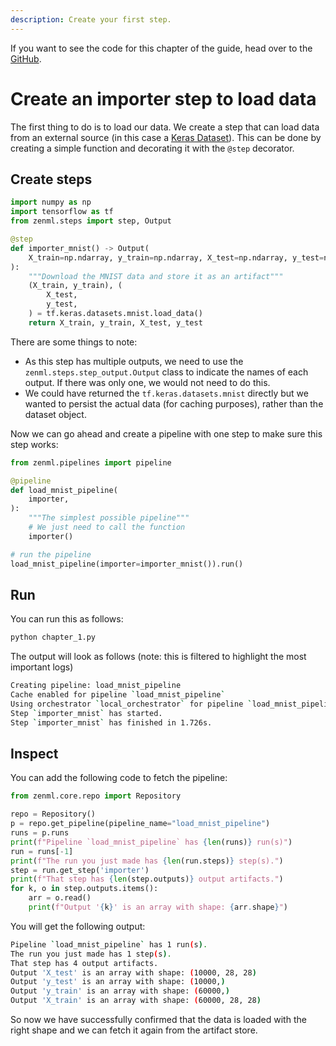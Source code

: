 ```yaml
---
description: Create your first step.
---
```


If you want to see the code for this chapter of the guide, head over to the 
[GitHub](https://github.com/zenml-io/zenml/blob/main/examples/functional_api/chapter_1.py).

# Create an importer step to load data

The first thing to do is to load our data. We create a step that can load data from an external source (in this 
case a [Keras Dataset](https://keras.io/api/datasets/)). This can be done by creating a simple function and 
decorating it with the `@step` decorator.

## Create steps

```python
import numpy as np
import tensorflow as tf
from zenml.steps import step, Output

@step
def importer_mnist() -> Output(
    X_train=np.ndarray, y_train=np.ndarray, X_test=np.ndarray, y_test=np.ndarray
):
    """Download the MNIST data and store it as an artifact"""
    (X_train, y_train), (
        X_test,
        y_test,
    ) = tf.keras.datasets.mnist.load_data()
    return X_train, y_train, X_test, y_test
```

There are some things to note:

- As this step has multiple outputs, we need to use the `zenml.steps.step_output.Output` class to indicate the names 
of each output. If there was only one, we would not need to do this.
- We could have returned the `tf.keras.datasets.mnist` directly but we wanted to persist the actual data (for 
caching purposes), rather than the dataset object.

Now we can go ahead and create a pipeline with one step to make sure this step works:

```python
from zenml.pipelines import pipeline

@pipeline
def load_mnist_pipeline(
    importer,
):
    """The simplest possible pipeline"""
    # We just need to call the function
    importer()

# run the pipeline
load_mnist_pipeline(importer=importer_mnist()).run()
```

## Run

You can run this as follows:

```python
python chapter_1.py
```

The output will look as follows (note: this is filtered to highlight the most important logs)

```bash
Creating pipeline: load_mnist_pipeline
Cache enabled for pipeline `load_mnist_pipeline`
Using orchestrator `local_orchestrator` for pipeline `load_mnist_pipeline`. Running pipeline..
Step `importer_mnist` has started.
Step `importer_mnist` has finished in 1.726s.
```

## Inspect

You can add the following code to fetch the pipeline:

```python
from zenml.core.repo import Repository

repo = Repository()
p = repo.get_pipeline(pipeline_name="load_mnist_pipeline")
runs = p.runs
print(f"Pipeline `load_mnist_pipeline` has {len(runs)} run(s)")
run = runs[-1]
print(f"The run you just made has {len(run.steps)} step(s).")
step = run.get_step('importer')
print(f"That step has {len(step.outputs)} output artifacts.")
for k, o in step.outputs.items():
    arr = o.read()
    print(f"Output '{k}' is an array with shape: {arr.shape}")
```

You will get the following output:

```bash
Pipeline `load_mnist_pipeline` has 1 run(s).
The run you just made has 1 step(s).
That step has 4 output artifacts.
Output 'X_test' is an array with shape: (10000, 28, 28)
Output 'y_test' is an array with shape: (10000,)
Output 'y_train' is an array with shape: (60000,)
Output 'X_train' is an array with shape: (60000, 28, 28)
```

So now we have successfully confirmed that the data is loaded with the right shape and we can fetch it again from 
the artifact store.
